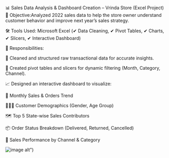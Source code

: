 📊 Sales Data Analysis & Dashboard Creation – Vrinda Store (Excel Project)
🎯 Objective:Analyzed 2022 sales data to help the store owner understand customer behavior and improve next year’s sales strategy.

🛠️ Tools Used:
Microsoft Excel (✔ Data Cleaning, ✔ Pivot Tables, ✔ Charts, ✔ Slicers, ✔ Interactive Dashboard)

🔧 Responsibilities:

🧹 Cleaned and structured raw transactional data for accurate insights.

📅 Created pivot tables and slicers for dynamic filtering (Month, Category, Channel).

📈 Designed an interactive dashboard to visualize:

📆 Monthly Sales & Orders Trend

🧑‍🤝‍🧑 Customer Demographics (Gender, Age Group)

🗺️ Top 5 State-wise Sales Contributors

📦 Order Status Breakdown (Delivered, Returned, Cancelled)

🛒 Sales Performance by Channel & Category

![image alt](https://github.com/anusvm/E_Cpmmerce_Store_Data_Analysis/blob/main/Vrinda%20Store%20Annual%20Report%20Analysis.png?raw=true)")
